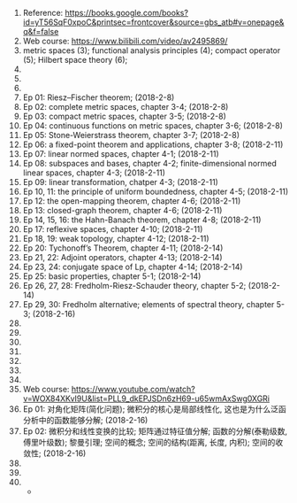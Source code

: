1.	Reference: https://books.google.com/books?id=yT56SqF0xpoC&printsec=frontcover&source=gbs_atb#v=onepage&q&f=false
2.	Web course: https://www.bilibili.com/video/av2495869/
3.	metric spaces (3); functional analysis principles (4); compact operator (5); Hilbert space theory (6);
4.	
5.	
6.	
7.	Ep 01: Riesz–Fischer theorem; (2018-2-8)
8.	Ep 02: complete metric spaces, chapter 3-4; (2018-2-8)
9.	Ep 03: compact metric spaces, chapter 3-5; (2018-2-8)
10.	Ep 04: continuous functions on metric spaces, chapter 3-6; (2018-2-8)
11.	Ep 05: Stone-Weierstrass theorem, chapter 3-7; (2018-2-8)
12.	Ep 06: a fixed-point theorem and applications, chapter 3-8; (2018-2-11)
13.	Ep 07: linear normed spaces, chapter 4-1; (2018-2-11)
14.	Ep 08: subspaces and bases, chapter 4-2; finite-dimensional normed linear spaces, chapter 4-3; (2018-2-11)
15.	Ep 09: linear transformation, chatper 4-3; (2018-2-11)
16.	Ep 10, 11: the principle of uniform boundedness, chapter 4-5; (2018-2-11)
17.	Ep 12: the open-mapping theorem, chapter 4-6; (2018-2-11)
18.	Ep 13: closed-graph theorem, chapter 4-6; (2018-2-11)
19.	Ep 14, 15, 16: the Hahn-Banach theorem, chapter 4-8; (2018-2-11)
20.	Ep 17: reflexive spaces, chapter 4-10; (2018-2-11)
21.	Ep 18, 19: weak topology, chapter 4-12; (2018-2-11)
22.	Ep 20: Tychonoff’s Theorem, chapter 4-11; (2018-2-14)
23.	Ep 21, 22: Adjoint operators, chapter 4-13; (2018-2-14)
24.	Ep 23, 24: conjugate space of Lp, chapter 4-14; (2018-2-14)
25.	Ep 25: basic properties, chapter 5-1; (2018-2-14)
26.	Ep 26, 27, 28: Fredholm-Riesz-Schauder theory, chapter 5-2; (2018-2-14)
27.	Ep 29, 30: Fredholm alternative; elements of spectral theory, chapter 5-3; (2018-2-16)
28.	
29.	
30.	
31.	
32.	
33.	
34.	
35.	Web course: https://www.youtube.com/watch?v=WOX84XKvI9U&list=PLL9_dkEPJSDn6zH69-u65wmAxSwg0XGRi
36.	Ep 01: 对角化矩阵(简化问题); 微积分的核心是局部线性化, 这也是为什么泛函分析中的函数能够分解; (2018-2-16)
37.	Ep 02: 微积分和线性变换的比较; 矩阵通过特征值分解; 函数的分解(泰勒级数, 傅里叶级数); 黎曼引理; 空间的概念; 空间的结构(距离, 长度, 内积); 空间的收敛性; (2018-2-16)
38.	
39.	
40.	-
